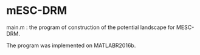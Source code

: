 # mESC-DRM

main.m : the program of construction of the potential landscape for MESC-DRM.

The program was implemented on MATLABR2016b.
